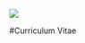 <p aling="center">
  <a href=""><img src="https://cdn.pixabay.com/photo/2017/05/09/00/15/resume-2296951_960_720.png"></a>
</p>

#Curriculum Vitae



